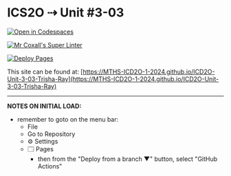 # ICS2O ⇢ Unit #3-03

[![Open in Codespaces](https://classroom.github.com/assets/launch-codespace-2972f46106e565e64193e422d61a12cf1da4916b45550586e14ef0a7c637dd04.svg)](https://classroom.github.com/open-in-codespaces?assignment_repo_id=18980667)

[![Mr Coxall's Super Linter](https://github.com/MTHS-ICD2O-1-2024/ICD2O-Unit-3-03-Trisha-Ray/workflows/Mr%20Coxall's%20Super%20Linter/badge.svg)](https://github.com/MTHS-ICD2O-1-2024/ICD2O-Unit-3-03-Trisha-Ray/actions)

[![Deploy Pages](https://github.com/MTHS-ICD2O-1-2024/ICD2O-Unit-3-03-Trisha-Ray/workflows/Deploy%20Pages/badge.svg)](https://github.com/MTHS-ICD2O-1-2024/ICD2O-Unit-3-03-Trisha-Ray/actions)

This site can be found at: [https://MTHS-ICD2O-1-2024.github.io/ICD2O-Unit-3-03-Trisha-Ray](https://MTHS-ICD2O-1-2024.github.io/ICD2O-Unit-3-03-Trisha-Ray)

---

**NOTES ON INITIAL LOAD:**
- remember to goto on the menu bar:
  - File
  - Go to Repository
  - ⚙ Settings
  - 🗔 Pages
    - then from the "Deploy from a branch ▼" button, select "GitHub Actions"
